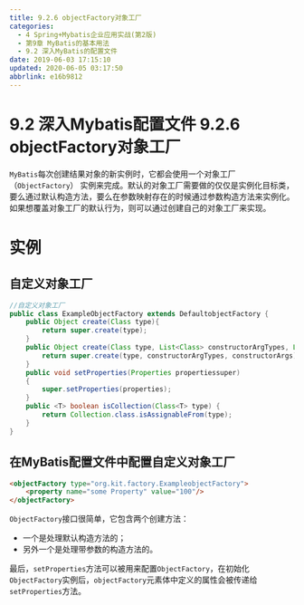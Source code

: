 ```yaml
---
title: 9.2.6 objectFactory对象工厂
categories: 
  - 4 Spring+Mybatis企业应用实战(第2版)
  - 第9章 MyBatis的基本用法
  - 9.2 深入MyBatis的配置文件
date: 2019-06-03 17:15:10
updated: 2020-06-05 03:17:50
abbrlink: e16b9812
---
```

# 9.2 深入Mybatis配置文件 9.2.6 objectFactory对象工厂
`MyBatis`每次创建结果对象的新实例时，它都会使用一个对象工厂（`ObjectFactory`） 实例来完成。默认的对象工厂需要做的仅仅是实例化目标类，要么通过默认构造方法，要么在参数映射存在的时候通过参数构造方法来实例化。如果想覆盖对象工厂的默认行为，则可以通过创建自己的对象工厂来实现。

# 实例
## 自定义对象工厂
```java
//自定义对象工厂
public class ExampleObjectFactory extends DefaultobjectFactory {
    public Object create(Class type){
        return super.create(type);
    }
    public Object create(Class type, List<Class> constructorArgTypes, List<Object> constructorArgs){
        return super.create(type, constructorArgTypes, constructorArgs);
    }
    public void setProperties(Properties propertiessuper)
    {
        super.setProperties(properties);
    }
    public <T> boolean isCollection(Class<T> type) {
        return Collection.class.isAssignableFrom(type);
    }
}
```
## 在MyBatis配置文件中配置自定义对象工厂
```html
<objectFactory type="org.kit.factory.ExampleobjectFactory">
    <property name="some Property" value="100"/>
</objectFactory>
```
`ObjectFactory`接口很简单，它包含两个创建方法：
- 一个是处理默认构造方法的； 
- 另外一个是处理带参数的构造方法的。

最后，`setProperties`方法可以被用来配置`ObjectFactory`，在初始化`ObjectFactory`实例后，`objectFactory`元素体中定义的属性会被传递给`setProperties`方法。